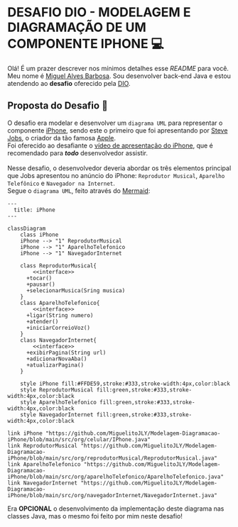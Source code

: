 # DESAFIO DIO - MODELAGEM E DIAGRAMAÇÃO DE UM COMPONENTE IPHONE 💻

Olá! É um prazer descrever nos mínimos detalhes esse *README* para você. Meu nome é [Miguel Alves Barbosa](https://github.com/MiguelitoJLY). Sou desenvolver back-end Java e estou atendendo ao **desafio** oferecido pela [DIO](https://www.dio.me/).

## Proposta do Desafio 🎯

O desafio era modelar e desenvolver um `diagrama UML` para representar o componente [iPhone](https://www.apple.com/br/iphone/), sendo este o primeiro que foi apresentando por [Steve Jobs](https://www.ebiografia.com/steve_jobs/), o criador da tão famosa [Apple](https://www.apple.com/).
<br>
Foi oferecido ao desafiante o [vídeo de apresentação do iPhone](https://www.youtube.com/watch?v=9ou608QQRq8&t=3163s&ab_channel=TuchilaRino), que é recomendado para ***todo*** desenvolvedor assistir.
<br><br>
Nesse desafio, o desenvolvedor deveria abordar os três elementos principal que Jobs apresentou no anúncio do iPhone: `Reprodutor Musical`, `Aparelho Telefônico` e `Navegador na Internet`.<br>
Segue o `diagrama UML`, feito através do [Mermaid](https://mermaid.js.org/):

```mermaid
---
  title: iPhone
---

classDiagram
    class iPhone
    iPhone --> "1" ReprodutorMusical
    iPhone --> "1" AparelhoTelefonico
    iPhone --> "1" NavegadorInternet
    
    class ReprodutorMusical{
        <<interface>>
      +tocar()
      +pausar()
      +selecionarMusica(Sring musica)
    }
    class AparelhoTelefonico{
        <<interface>>
      +ligar(String numero)
      +atender()
      +iniciarCorreioVoz()
    }
    class NavegadorInternet{
        <<interface>>
      +exibirPagina(String url)
      +adicionarNovaAba()
      +atualizarPagina()
    }

    style iPhone fill:#FFDE59,stroke:#333,stroke-width:4px,color:black
    style ReprodutorMusical fill:green,stroke:#333,stroke-width:4px,color:black
    style AparelhoTelefonico fill:green,stroke:#333,stroke-width:4px,color:black
    style NavegadorInternet fill:green,stroke:#333,stroke-width:4px,color:black

link iPhone "https://github.com/MiguelitoJLY/Modelagem-Diagramacao-iPhone/blob/main/src/org/celular/IPhone.java"
link ReprodutorMusical "https://github.com/MiguelitoJLY/Modelagem-Diagramacao-iPhone/blob/main/src/org/reprodutorMusical/ReprodutorMusical.java"
link AparelhoTelefonico "https://github.com/MiguelitoJLY/Modelagem-Diagramacao-iPhone/blob/main/src/org/aparelhoTelefonico/AparelhoTelefonico.java"
link NavegadorInternet "https://github.com/MiguelitoJLY/Modelagem-Diagramacao-iPhone/blob/main/src/org/navegadorInternet/NavegadorInternet.java"
```

Era **OPCIONAL** o desenvolvimento da implementação deste diagrama nas classes Java, mas o mesmo foi feito por mim neste desafio!
